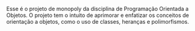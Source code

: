 Esse é o projeto de monopoly da disciplina de Programação Orientada a Objetos. 
O projeto tem o intuito de aprimorar e enfatizar os conceitos de orientação a objetos, como o uso de classes, heranças e polimorfismos. 
